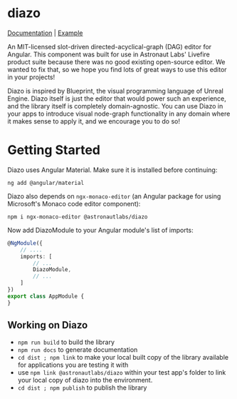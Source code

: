 # diazo
[Documentation](https://astronautlabs.github.io/diazo/) | [Example](https://astronautlabs.github.io/diazo-example/)

An MIT-licensed slot-driven directed-acyclical-graph (DAG) editor for Angular. This 
component was built for use in Astronaut Labs' Livefire product suite because 
there was no good existing open-source editor. We wanted to fix that, so we 
hope you find lots of great ways to use this editor in your projects!

Diazo is inspired by Blueprint, the visual programming language of 
Unreal Engine. Diazo itself is just the editor that would power such
an experience, and the library itself is completely domain-agnostic. 
You can use Diazo in your apps to introduce visual node-graph functionality 
in any domain where it makes sense to apply it, and we encourage you to do so!

# Getting Started

Diazo uses Angular Material. Make sure it is installed before continuing:

```
ng add @angular/material
```

Diazo also depends on `ngx-monaco-editor` (an Angular package for using 
Microsoft's Monaco code editor component):

```
npm i ngx-monaco-editor @astronautlabs/diazo
```

Now add DiazoModule to your Angular module's list of imports:

```typescript
@NgModule({
    // ....
    imports: [
        // ...
        DiazoModule,
        // ...
    ]
})
export class AppModule {
}
```

## Working on Diazo

- `npm run build` to build the library
- `npm run docs` to generate documentation
- `cd dist ; npm link` to make your local built copy of the library available
  for applications you are testing it with
- use `npm link @astronautlabs/diazo` within your test app's folder to link 
  your local copy of diazo into the environment.
- `cd dist ; npm publish` to publish the library